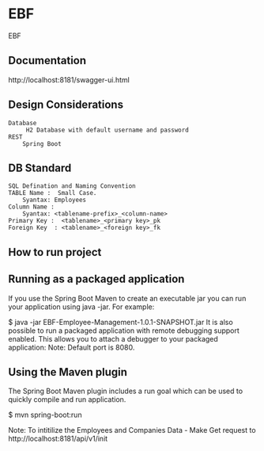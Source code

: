 # EBF
EBF

Documentation
-------------
http://localhost:8181/swagger-ui.html

Design Considerations
----------------------
	Database
		 H2 Database with default username and password
	REST
		Spring Boot
  
DB Standard
------------
	SQL Defination and Naming Convention
	TABLE Name :  Small Case.
		Syantax: Employees
	Column Name : 
		Syantax: <tablename-prefix>_<column-name>
	Primary Key :  <tablename>_<primary key>_pk
	Foreign Key  : <tablename>_<foreign key>_fk

How to run project
------------------

Running as a packaged application
----------------------------------
If you use the Spring Boot Maven to create an executable jar you can run your application using java -jar. For example:

$ java -jar EBF-Employee-Management-1.0.1-SNAPSHOT.jar
It is also possible to run a packaged application with remote debugging support enabled. This allows you to attach a debugger to your packaged application:
Note: Default port is 8080.
 

Using the Maven plugin
-----------------------
The Spring Boot Maven plugin includes a run goal which can be used to quickly compile and run application.

$ mvn spring-boot:run


Note: To intitilize the Employees and Companies Data - Make Get request to http://localhost:8181/api/v1/init
